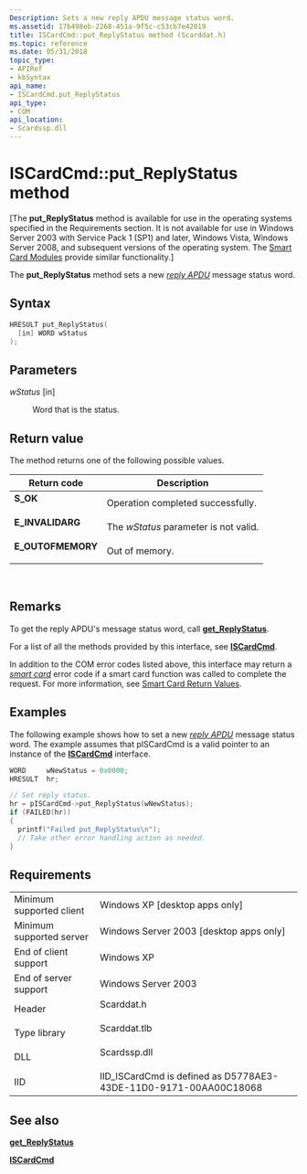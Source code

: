 ```yaml
---
Description: Sets a new reply APDU message status word.
ms.assetid: 17b498eb-2268-451a-9f5c-c53cb7e42019
title: ISCardCmd::put_ReplyStatus method (Scarddat.h)
ms.topic: reference
ms.date: 05/31/2018
topic_type: 
- APIRef
- kbSyntax
api_name: 
- ISCardCmd.put_ReplyStatus
api_type: 
- COM
api_location: 
- Scardssp.dll
---
```


# ISCardCmd::put\_ReplyStatus method

\[The **put\_ReplyStatus** method is available for use in the operating systems specified in the Requirements section. It is not available for use in Windows Server 2003 with Service Pack 1 (SP1) and later, Windows Vista, Windows Server 2008, and subsequent versions of the operating system. The [Smart Card Modules](/previous-versions/windows/desktop/secsmart/smart-card-modules) provide similar functionality.\]

The **put\_ReplyStatus** method sets a new [*reply APDU*](../secgloss/r-gly.md) message status word.

## Syntax


```C++
HRESULT put_ReplyStatus(
  [in] WORD wStatus
);
```



## Parameters

<dl> <dt>

*wStatus* \[in\]
</dt> <dd>

Word that is the status.

</dd> </dl>

## Return value

The method returns one of the following possible values.



| Return code                                                                                   | Description                                      |
|-----------------------------------------------------------------------------------------------|--------------------------------------------------|
| <dl> <dt>**S\_OK**</dt> </dl>          | Operation completed successfully.<br/>     |
| <dl> <dt>**E\_INVALIDARG**</dt> </dl>  | The *wStatus* parameter is not valid.<br/> |
| <dl> <dt>**E\_OUTOFMEMORY**</dt> </dl> | Out of memory.<br/>                        |



 

## Remarks

To get the reply APDU's message status word, call [**get\_ReplyStatus**](iscardcmd-get-replystatus.md).

For a list of all the methods provided by this interface, see [**ISCardCmd**](iscardcmd.md).

In addition to the COM error codes listed above, this interface may return a [*smart card*](../secgloss/s-gly.md) error code if a smart card function was called to complete the request. For more information, see [Smart Card Return Values](authentication-return-values.md).

## Examples

The following example shows how to set a new [*reply APDU*](../secgloss/r-gly.md) message status word. The example assumes that pISCardCmd is a valid pointer to an instance of the [**ISCardCmd**](iscardcmd.md) interface.


```C++
WORD     wNewStatus = 0x0000;
HRESULT  hr;

// Set reply status.
hr = pISCardCmd->put_ReplyStatus(wNewStatus);
if (FAILED(hr))
{
  printf("Failed put_ReplyStatus\n");
  // Take other error handling action as needed.
}
```



## Requirements



|                                     |                                                                                         |
|-------------------------------------|-----------------------------------------------------------------------------------------|
| Minimum supported client<br/> | Windows XP \[desktop apps only\]<br/>                                             |
| Minimum supported server<br/> | Windows Server 2003 \[desktop apps only\]<br/>                                    |
| End of client support<br/>    | Windows XP<br/>                                                                   |
| End of server support<br/>    | Windows Server 2003<br/>                                                          |
| Header<br/>                   | <dl> <dt>Scarddat.h</dt> </dl>   |
| Type library<br/>             | <dl> <dt>Scarddat.tlb</dt> </dl> |
| DLL<br/>                      | <dl> <dt>Scardssp.dll</dt> </dl> |
| IID<br/>                      | IID\_ISCardCmd is defined as D5778AE3-43DE-11D0-9171-00AA00C18068<br/>            |



## See also

<dl> <dt>

[**get\_ReplyStatus**](iscardcmd-get-replystatus.md)
</dt> <dt>

[**ISCardCmd**](iscardcmd.md)
</dt> </dl>

 

 